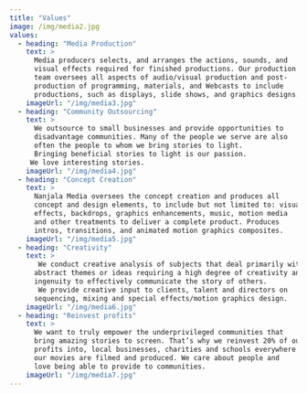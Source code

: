```yaml
---
title: "Values"
image: /img/media2.jpg
values:
  - heading: "Media Production"
    text: >
      Media producers selects, and arranges the actions, sounds, and
      visual effects required for finished productions. Our production 
      team oversees all aspects of audio/visual production and post-
      production of programming, materials, and Webcasts to include 
      productions, such as displays, slide shows, and graphics designs.
    imageUrl: "/img/media3.jpg"
  - heading: "Community Outsourcing"
    text: >
      We outsource to small businesses and provide opportunities to
      disadvantage communities. Many of the people we serve are also
      often the people to whom we bring stories to light.
      Bringing beneficial stories to light is our passion.
     We love interesting stories.
    imageUrl: "/img/media4.jpg"
  - heading: "Concept Creation"
    text: >
      Nanjala Media oversees the concept creation and produces all
      concept and design elements, to include but not limited to: visual
      effects, backdrops, graphics enhancements, music, motion media 
      and other treatments to deliver a complete product. Produces 
      intros, transitions, and animated motion graphics composites.
    imageUrl: "/img/media5.jpg"
  - heading: "Creativity"
    text: >
       We conduct creative analysis of subjects that deal primarily with 
      abstract themes or ideas requiring a high degree of creativity and 
      ingenuity to effectively communicate the story of others. 
       We provide creative input to clients, talent and directors on 
      sequencing, mixing and special effects/motion graphics design.
    imageUrl: "/img/media6.jpg"
  - heading: "Reinvest profits"
    text: >
      We want to truly empower the underprivileged communities that 
      bring amazing stories to screen. That’s why we reinvest 20% of our 
      profits into, local businesses, charities and schools everywhere 
      our movies are filmed and produced. We care about people and 
      love being able to provide to communities.
    imageUrl: "/img/media7.jpg"
---
```


